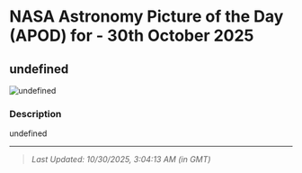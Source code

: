 
# NASA Astronomy Picture of the Day (APOD) for - 30th October 2025
## undefined

![undefined](undefined)

### Description
undefined

---
> _Last Updated: 10/30/2025, 3:04:13 AM (in GMT)_
